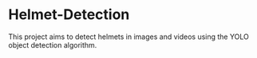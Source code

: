 # Helmet-Detection
This project aims to detect helmets in images and videos using the YOLO object detection algorithm.
